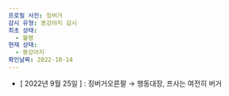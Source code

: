 ```yaml
---
프로필 사진: 징버거
감시 유형: 똥강아지 감시
최초 상태:
  - 불명
현재 상태:
  - 똥강아지
확인날짜: 2022-10-14
---
```

- [ 2022년 9월 25일 ] : 징버거오른팔 → 행동대장, 프사는 여전히 버거
